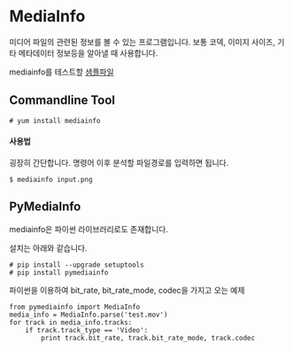 # MediaInfo
미디어 파일의 관련된 정보를 볼 수 있는 프로그램입니다. 보통 코덱, 이미지 사이즈, 기타 메타데이터 정보등을 알아낼 때 사용합니다.

mediainfo를 테스트할 [샘플파일](sample.md)

## Commandline Tool
```
# yum install mediainfo
```

#### 사용법
굉장히 간단합니다. 명령어 이후 분석할 파일경로를 입력하면 됩니다.

```
$ mediainfo input.png
```

## PyMediaInfo
mediainfo은 파이썬 라이브러리로도 존재합니다.

설치는 아래와 같습니다.

```
# pip install --upgrade setuptools
# pip install pymediainfo
```

파이썬을 이용하여 bit_rate, bit_rate_mode, codec을 가지고 오는 예제

```
from pymediainfo import MediaInfo
media_info = MediaInfo.parse('test.mov')
for track in media_info.tracks:
    if track.track_type == 'Video':
        print track.bit_rate, track.bit_rate_mode, track.codec
```

